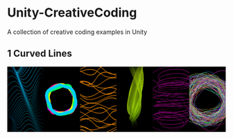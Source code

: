 # Unity-CreativeCoding
 A collection of creative coding examples in Unity

## 1 Curved Lines

![Screenshot](sketches.png)